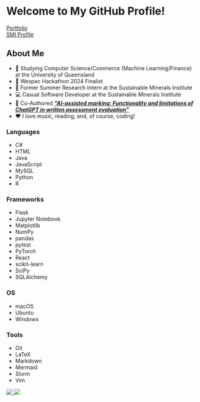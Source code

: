 # Welcome to My GitHub Profile!

<a href="https://selinuntius40.github.io/">Portfolio</a> \
<a href="https://smi.uq.edu.au/profile/14633/ryuto-hisamoto">SMI Profile</a>

## About Me

- 🏫 Studying Computer Science/Commerce (Machine Learning/Finance) at the University of Queensland
- 🏅 Wespac Hackathon 2024 Finalist
- 🧪 Former Summer Research Intern at the Sustainable Minerals Institute
- 💻 Casual Software Developer at the Sustainable Minerals Institute
- 📜 Co-Authored [___"AI-assisted marking: Functionality and limitations of ChatGPT in written assessment evaluation"___](https://doi.org/10.14742/ajet.9463)
- ❤️ I love music, reading, and, of course, coding!

### Languages

- C#
- HTML
- Java
- JavaScript
- MySQL
- Python
- R

### Frameworks

- Flask
- Jupyter Notebook
- Matplotlib
- NumPy
- pandas
- pytest
- PyTorch
- React
- scikit-learn
- SciPy
- SQLAlchemy

### OS

- macOS
- Ubuntu
- Windows

### Tools

- Git
- LaTeX
- Markdown
- Mermaid
- Slurm
- Vim

<a href="https://github.com/selinuntius40/PatternAnalysis-2024">
  <img src="https://github-readme-stats.vercel.app/api/pin/?username=selinuntius40&repo=PatternAnalysis-2024&theme=buefy" />
</a>
<a href="https://github.com/WilliamMercado/DECO3801_The_R6">
  <img src="https://github-readme-stats.vercel.app/api/pin/?username=WilliamMercado&repo=DECO3801_The_R6&theme=buefy" />
</a>